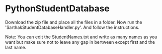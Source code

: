 # PythonStudentDatabase
Download the zip file and place all the files in a folder.
Now run the 'SarthakStudentDatabaseHandler.py'.
And follow the instructions.

Note: You can edit the StudentNames.txt and write as many names as you want but make sure not to leave any gap in bertween except first and the last name.
